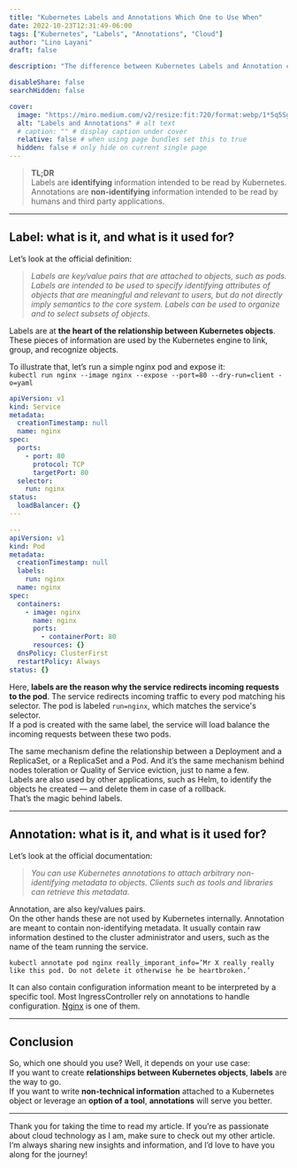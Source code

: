 ```yaml
---
title: "Kubernetes Labels and Annotations Which One to Use When"
date: 2022-10-23T12:31:49-06:00
tags: ["Kubernetes", "Labels", "Annotations", "Cloud"]
author: "Lino Layani"
draft: false

description: "The difference between Kubernetes Labels and Annotation can be misleading at first. Both are metadata attached to a pod, but serve different purposes."

disableShare: false
searchHidden: false

cover:
  image: "https://miro.medium.com/v2/resize:fit:720/format:webp/1*5q5SgXBFDuB1KYE9vlviYw.png" # image path/url
  alt: "Labels and Annotations" # alt text
  # caption: "" # display caption under cover
  relative: false # when using page bundles set this to true
  hidden: false # only hide on current single page
---
```


<!--more-->

> **TL;DR**  
> Labels are **identifying** information intended to be read by Kubernetes.  
> Annotations are **non-identifying** information intended to be read by humans and third party applications.

---

## **Label: what is it, and what is it used for?**

Let’s look at the official definition:

> _Labels are key/value pairs that are attached to objects, such as pods. Labels are intended to be used to specify identifying attributes of objects that are meaningful and relevant to users, but do not directly imply semantics to the core system. Labels can be used to organize and to select subsets of objects._

Labels are at **the heart of the relationship between Kubernetes objects**. These pieces of information are used by the Kubernetes engine to link, group, and recognize objects.

To illustrate that, let’s run a simple nginx pod and expose it:  
`kubectl run nginx --image nginx --expose --port=80 --dry-run=client -o=yaml`

```yaml {linenos=true,hl_lines=[12,23]}
apiVersion: v1
kind: Service
metadata:
  creationTimestamp: null
  name: nginx
spec:
  ports:
    - port: 80
      protocol: TCP
      targetPort: 80
  selector:
    run: nginx
status:
  loadBalancer: {}
---

---
apiVersion: v1
kind: Pod
metadata:
  creationTimestamp: null
  labels:
    run: nginx
  name: nginx
spec:
  containers:
    - image: nginx
      name: nginx
      ports:
        - containerPort: 80
      resources: {}
  dnsPolicy: ClusterFirst
  restartPolicy: Always
status: {}
```

Here, **labels are the reason why the service redirects incoming requests to the pod**. The service redirects incoming traffic to every pod matching his selector. The pod is labeled `run=nginx`, which matches the service's selector.  
If a pod is created with the same label, the service will load balance the incoming requests between these two pods.

The same mechanism define the relationship between a Deployment and a ReplicaSet, or a ReplicaSet and a Pod. And it’s the same mechanism behind nodes toleration or Quality of Service eviction, just to name a few.  
Labels are also used by other applications, such as Helm, to identify the objects he created — and delete them in case of a rollback.  
That’s the magic behind labels.

---

## Annotation: what is it, and what is it used for?

Let’s look at the official documentation:

> _You can use Kubernetes annotations to attach arbitrary non-identifying metadata to objects. Clients such as tools and libraries can retrieve this metadata._

Annotation, are also key/values pairs.  
On the other hands these are not used by Kubernetes internally. Annotation are meant to contain non-identifying metadata. It usually contain raw information destined to the cluster administrator and users, such as the name of the team running the service.

`kubectl annotate pod nginx really_imporant_info=’Mr X really really like this pod. Do not delete it otherwise he be heartbroken.’`

It can also contain configuration information meant to be interpreted by a specific tool. Most IngressController rely on annotations to handle configuration. [Nginx](https://docs.nginx.com/nginx-ingress-controller/configuration/ingress-resources/advanced-configuration-with-annotations/) is one of them.

---

## Conclusion

So, which one should you use? Well, it depends on your use case:  
If you want to create **relationships between Kubernetes objects**, **labels** are the way to go.  
If you want to write **non-technical information** attached to a Kubernetes object or leverage an **option of a tool**, **annotations** will serve you better.

---

Thank you for taking the time to read my article. If you’re as passionate about cloud technology as I am, make sure to check out my other article.
I‘m always sharing new insights and information, and I’d love to have you along for the journey!
